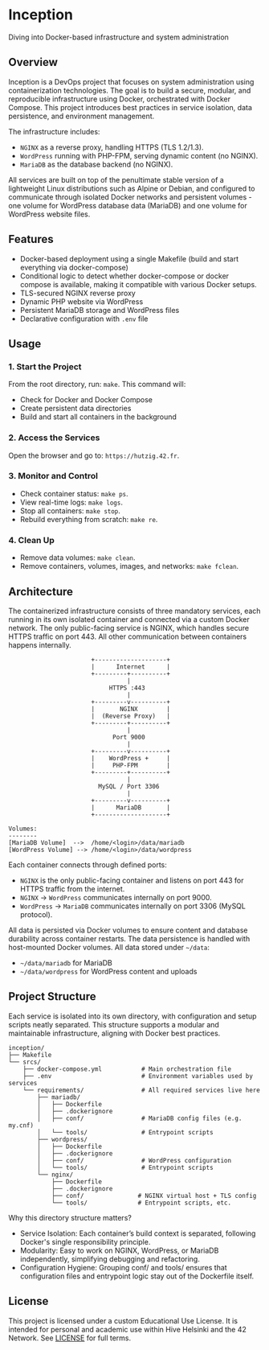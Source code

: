 # Inception
Diving into Docker-based infrastructure and system administration

## Overview
Inception is a DevOps project that focuses on system administration using containerization technologies. The goal is to build a secure, modular, and reproducible infrastructure using Docker, orchestrated with Docker Compose. This project introduces best practices in service isolation, data persistence, and environment management.

The infrastructure includes:
- `NGINX` as a reverse proxy, handling HTTPS (TLS 1.2/1.3).
- `WordPress` running with PHP-FPM, serving dynamic content (no NGINX).
- `MariaDB` as the database backend (no NGINX).

All services are built on top of the penultimate stable version of a lightweight Linux distributions such as Alpine or Debian, and configured to communicate through isolated Docker networks and persistent volumes -  one volume for WordPress database data (MariaDB) and one volume for WordPress website files.

## Features
- Docker-based deployment using a single Makefile (build and start everything via docker-compose)
- Conditional logic to detect whether docker-compose or docker compose is available, making it compatible with various Docker setups.
- TLS-secured NGINX reverse proxy
- Dynamic PHP website via WordPress
- Persistent MariaDB storage and WordPress files
- Declarative configuration with `.env` file

## Usage
### 1. Start the Project
From the root directory, run: `make`. This command will:
- Check for Docker and Docker Compose
- Create persistent data directories
- Build and start all containers in the background
  
### 2. Access the Services
Open the browser and go to: `https://hutzig.42.fr`.

### 3. Monitor and Control
- Check container status: `make ps`.
- View real-time logs: `make logs`.
- Stop all containers: `make stop`.
- Rebuild everything from scratch: `make re`.

### 4. Clean Up
- Remove data volumes: `make clean`.
- Remove containers, volumes, images, and networks: `make fclean`.

## Architecture
The containerized infrastructure consists of three mandatory services, each running in its own isolated container and connected via a custom Docker network. The only public-facing service is NGINX, which handles secure HTTPS traffic on port 443. All other communication between containers happens internally. 
```
                       +--------------------+
                       |      Internet      |
                       +---------+----------+
                                 |
                            HTTPS :443
                                 |
                       +---------v----------+
                       |       NGINX        |
                       |  (Reverse Proxy)   |
                       +---------+----------+
                                 |
                             Port 9000
                                 |
                       +---------v----------+
                       |    WordPress +     |
                       |     PHP-FPM        |
                       +---------+----------+
                                 |
                         MySQL / Port 3306
                                 |
                       +---------v----------+
                       |      MariaDB       |
                       +--------------------+

Volumes:
--------
[MariaDB Volume]  -->  /home/<login>/data/mariadb
[WordPress Volume] --> /home/<login>/data/wordpress

```
Each container connects through defined ports:
- ```NGINX``` is the only public-facing container and listens on port 443 for HTTPS traffic from the internet.
- ```NGINX``` → ```WordPress``` communicates internally on port 9000.
- ```WordPress``` → ```MariaDB``` communicates internally on port 3306 (MySQL protocol).

All data is persisted via Docker volumes to ensure content and database durability across container restarts.
The data persistence is handled with host-mounted Docker volumes. All data stored under `~/data`:
- `~/data/mariadb` for MariaDB
- `~/data/wordpress` for WordPress content and uploads


## Project Structure
Each service is isolated into its own directory, with configuration and setup scripts neatly separated. This structure supports a modular and maintainable infrastructure, aligning with Docker best practices.
```
inception/
├── Makefile
└── srcs/
    ├── docker-compose.yml           # Main orchestration file
    ├── .env                         # Environment variables used by services
    └── requirements/                # All required services live here
        ├── mariadb/
        │   ├── Dockerfile
        │   ├── .dockerignore
        │   ├── conf/                # MariaDB config files (e.g. my.cnf)
        │   └── tools/               # Entrypoint scripts
        ├── wordpress/
        │   ├── Dockerfile
        │   ├── .dockerignore
        │   ├── conf/                # WordPress configuration
        │   └── tools/               # Entrypoint scripts
        └── nginx/
            ├── Dockerfile
            ├── .dockerignore
            ├── conf/               # NGINX virtual host + TLS config
            └── tools/              # Entrypoint scripts, etc.
```
Why this directory structure matters?
- Service Isolation: Each container’s build context is separated, following Docker's single responsibility principle.
- Modularity: Easy to work on NGINX, WordPress, or MariaDB independently, simplifying debugging and refactoring.
- Configuration Hygiene: Grouping conf/ and tools/ ensures that configuration files and entrypoint logic stay out of the Dockerfile itself.

## License

This project is licensed under a custom Educational Use License. It is intended 
for personal and academic use within Hive Helsinki and the 42 Network. See [LICENSE](./LICENSE) for full terms.
